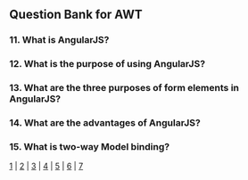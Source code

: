 ## Question Bank for AWT

### 11. What is AngularJS?

### 12. What is the purpose of using AngularJS?

### 13. What are the three purposes of form elements in AngularJS?

### 14. What are the advantages of AngularJS?

### 15. What is two-way Model binding?

[1](index.md) | [2](two.md) | [3](three.md) | [4](4.md) | [5](5.md) | [6](6.md) | [7](7.md)
